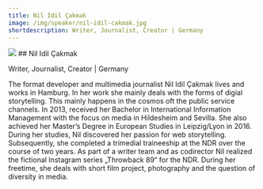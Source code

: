 ```yaml
---
title: Nil Idil Çakmak
image: /img/speaker/nil-idil-cakmak.jpg
shortdescription: Writer, Journalist, Creator | Germany
---
```

<img src="/img/speaker/nil-idil-cakmak.jpg">
## Nil Idil Çakmak

Writer, Journalist, Creator | Germany

The format developer and multimedia journalist Nil Idil Çakmak lives and works in Hamburg. In her work she mainly deals with the forms of digial storytelling. This mainly happens in the cosmos oft the public service channels. In 2013, received her Bachelor in International Information Management with the focus on media in Hildesheim and Sevilla. She also achieved her Master’s Degree in European Studies in Leipzig/Lyon in 2016. During her studies, Nil discovered her passion for web storytelling. Subsequently, she completed a trimedial traineeship at the NDR over the course of two years. As part of a writer team and as codirector Nil realized the fictional Instagram series „Throwback 89“ for the NDR. During her freetime, she deals with short film project, photography and the question of diversity in media.